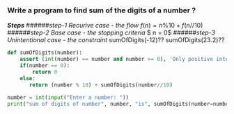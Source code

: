 
### Write a program to find sum of the digits of a number ?

***Steps***
######*step-1 Recurive case - the flow* 
$f(n) = n\%10 + f(n//10)$
######*step-2 Base case - the stopping criteria*
$ n = 0$
######*step-3 Unintentional case - the constraint*
sumOfDigits(-12)??
sumOfDigits(23.2)??

```python
def sumOfDigits(number):
    assert (int(number) == number and number >= 0), 'Only positive integers are allowed'
    if(number == 0):
        return 0
    else:
       return (number % 10) + sumOfDigits(number//10)
    
number = int(input("Enter a number: "))
print("sum of digits of number", number, "is", sumOfDigits(number=number))
```